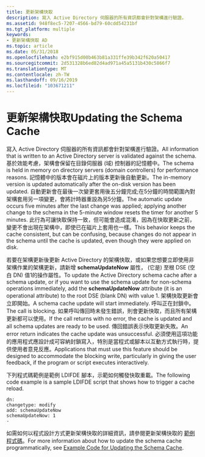 ```yaml
---
title: 更新架構快取
description: 寫入 Active Directory 伺服器的所有資訊都會針對架構進行驗證。
ms.assetid: 948f8ec5-7207-4566-bd79-60cdd54231bf
ms.tgt_platform: multiple
keywords:
- 更新架構快取 AD
ms.topic: article
ms.date: 05/31/2018
ms.openlocfilehash: e2bf915d00b463b81a331ffe39b342f620a50417
ms.sourcegitcommit: 2d531328b6ed82d4ad971a45a5131b430c5866f7
ms.translationtype: MT
ms.contentlocale: zh-TW
ms.lasthandoff: 09/16/2019
ms.locfileid: "103671211"
---
```

# <a name="updating-the-schema-cache"></a><span data-ttu-id="dfc5b-104">更新架構快取</span><span class="sxs-lookup"><span data-stu-id="dfc5b-104">Updating the Schema Cache</span></span>

<span data-ttu-id="dfc5b-105">寫入 Active Directory 伺服器的所有資訊都會針對架構進行驗證。</span><span class="sxs-lookup"><span data-stu-id="dfc5b-105">All information that is written to an Active Directory server is validated against the schema.</span></span> <span data-ttu-id="dfc5b-106">基於效能考慮，架構會保留在目錄伺服器 (域) 控制器的記憶體中。</span><span class="sxs-lookup"><span data-stu-id="dfc5b-106">The schema is held in memory on directory servers (domain controllers) for performance reasons.</span></span> <span data-ttu-id="dfc5b-107">記憶體中的版本會在磁片上的版本更新後自動更新。</span><span class="sxs-lookup"><span data-stu-id="dfc5b-107">The in-memory version is updated automatically after the on-disk version has been updated.</span></span> <span data-ttu-id="dfc5b-108">自動更新會在最後一次變更套用後五分鐘完成;在5分鐘的時間範圍內對架構套用另一項變更，會將計時器重設為另5分鐘。</span><span class="sxs-lookup"><span data-stu-id="dfc5b-108">The automatic update occurs five minutes after the last change was applied; applying another change to the schema in the 5-minute window resets the timer for another 5 minutes.</span></span> <span data-ttu-id="dfc5b-109">此行為可讓快取保持一致，但可能會造成混淆，因為在快取更新之前，變更不會出現在架構中，即使已在磁片上套用也一樣。</span><span class="sxs-lookup"><span data-stu-id="dfc5b-109">This behavior keeps the cache consistent, but can be confusing, because changes do not appear in the schema until the cache is updated, even though they were applied on disk.</span></span>

<span data-ttu-id="dfc5b-110">若要在架構更新後更新 Active Directory 的架構快取，或如果您想要立即使用非架構作業的架構更新，請新增 **schemaUpdateNow** 屬性， (它是) 至根 DSE (空白 DN) 值1的操作屬性。</span><span class="sxs-lookup"><span data-stu-id="dfc5b-110">To update the Active Directory schema cache after a schema update, or if you want to use the schema update for non-schema operations immediately, add the **schemaUpdateNow** attribute (it is an operational attribute) to the root DSE (blank DN) with value 1.</span></span> <span data-ttu-id="dfc5b-111">架構快取更新會立即開始。</span><span class="sxs-lookup"><span data-stu-id="dfc5b-111">A schema cache update will start immediately.</span></span> <span data-ttu-id="dfc5b-112">呼叫正在封鎖中。</span><span class="sxs-lookup"><span data-stu-id="dfc5b-112">The call is blocking.</span></span> <span data-ttu-id="dfc5b-113">如果呼叫傳回時未發生錯誤，則會更新快取，而且所有架構更新都可以使用。</span><span class="sxs-lookup"><span data-stu-id="dfc5b-113">If the call returns with no error, the cache is updated and all schema updates are ready to be used.</span></span> <span data-ttu-id="dfc5b-114">傳回錯誤表示快取更新失敗。</span><span class="sxs-lookup"><span data-stu-id="dfc5b-114">An error return indicates the cache update was unsuccessful.</span></span> <span data-ttu-id="dfc5b-115">必須使用這項功能的應用程式應設計成可容納封鎖寫入，特別是當程式或腳本以互動方式執行時，提供使用者意見反應。</span><span class="sxs-lookup"><span data-stu-id="dfc5b-115">Applications that must use this feature should be designed to accommodate the blocking write, particularly in giving the user feedback, if the program or script executes interactively.</span></span>

<span data-ttu-id="dfc5b-116">下列程式碼範例是範例 LDIFDE 腳本，示範如何觸發快取重載。</span><span class="sxs-lookup"><span data-stu-id="dfc5b-116">The following code example is a sample LDIFDE script that shows how to trigger a cache reload.</span></span>

``` syntax
dn:
changetype: modify
add: schemaUpdateNow
schemaUpdateNow: 1
-
```

<span data-ttu-id="dfc5b-117">如需如何以程式設計方式更新架構快取的詳細資訊，請參閱更新架構快取的 [範例程式碼](example-code-for-updating-the-schema-cache.md)。</span><span class="sxs-lookup"><span data-stu-id="dfc5b-117">For more information about how to update the schema cache programmatically, see [Example Code for Updating the Schema Cache](example-code-for-updating-the-schema-cache.md).</span></span>

 

 




